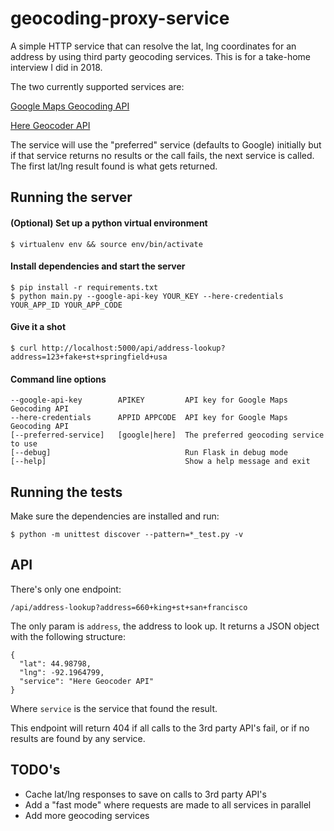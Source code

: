 # geocoding-proxy-service
A simple HTTP service that can resolve the lat, lng coordinates for an address
by using third party geocoding services. This is for a take-home interview I did in 2018.

The two currently supported services are:

  [Google Maps Geocoding API](https://developers.google.com/maps/documentation/geocoding/start)

  [Here Geocoder API](https://developer.here.com/documentation/geocoder/topics/quick-start.html)

The service will use the "preferred" service (defaults to Google) initially but
if that service returns no results or the call fails, the next service is called.
The first lat/lng result found is what gets returned.

## Running the server

#### (Optional) Set up a python virtual environment
    $ virtualenv env && source env/bin/activate

#### Install dependencies and start the server
    $ pip install -r requirements.txt
    $ python main.py --google-api-key YOUR_KEY --here-credentials YOUR_APP_ID YOUR_APP_CODE

#### Give it a shot
    $ curl http://localhost:5000/api/address-lookup?address=123+fake+st+springfield+usa

#### Command line options

    --google-api-key        APIKEY         API key for Google Maps Geocoding API
    --here-credentials      APPID APPCODE  API key for Google Maps Geocoding API
    [--preferred-service]   [google|here]  The preferred geocoding service to use
    [--debug]                              Run Flask in debug mode
    [--help]                               Show a help message and exit

## Running the tests

Make sure the dependencies are installed and run:

    $ python -m unittest discover --pattern=*_test.py -v


## API

There's only one endpoint:

    /api/address-lookup?address=660+king+st+san+francisco

The only param is ```address```, the address to look up. It returns a JSON object
with the following structure:

    {
      "lat": 44.98798,
      "lng": -92.1964799,
      "service": "Here Geocoder API"
    }

Where ```service``` is the service that found the result.

This endpoint will return 404 if all calls to the 3rd party API's fail,
or if no results are found by any service.

## TODO's
 * Cache lat/lng responses to save on calls to 3rd party API's
 * Add a "fast mode" where requests are made to all services in parallel
 * Add more geocoding services
